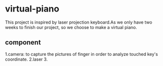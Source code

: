 # virtual-piano
This project is inspired by laser projection keyboard.As we only have two weeks to finish our project, so we choose to make a virtual piano.
## component
1.camera: to capture the pictures of finger in order to analyze touched key's coordinate.
2.laser 
3.
